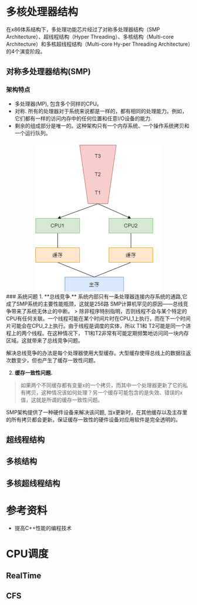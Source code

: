 # 多核处理器结构

在x86体系结构下，多处理功能芯片经过了对称多处理器结构（SMP Architecture）、超线程结构（Hyper Threading）、多核结构（Multi-core Architecture）和多核超线程结构（Multi-core Hy-per Threading Architecture）的4个演变阶段。

## 对称多处理器结构(SMP)
### 架构特点
- 多处理器(MP), 包含多个同样的CPU。
- 对称. 所有的处理器对于系统来说都是一样的，都有相同的处理能力。例如，它们都有一样的访问内存中的任何位置和任意I/O设备的能力.
- 剩余的组成部分是唯一的。这种架构只有一个内存系统、一个操作系统拷贝和一个运行队列。
<center>
    <img src="img/SMP-Arch.png">
</center>
### 系统问题
1. **总线竞争.** 系统内部只有一条处理器连接内存系统的通路,它成了SMP系统的主要性能瓶颈，这就是256路 SMP计算机罕见的原因——总线竞争带来了系统无休止的中断。
> 除非程序特别指明，否则线程不会与某个特定的CPU有任何关联。一个线程可能在某个时间片时在CPU_1上执行，而在下一个时间片可能会在CPU_2上执行。由于线程是调度的实体，所以 T1和 T2可能是同一个进程上的两个线程。在这种情况下， T1和T2非常有可能定期频繁地访问同一块内存区域。这就带来了总线竞争问题。

解决总线竞争的办法是每个处理器使用大型缓存。大型缓存使得总线上的数据往返次数变少，但也产生了缓存一致性问题。

2. **缓存一致性问题.**
> 如果两个不同缓存都有变量x的一个拷贝，而其中一个处理器更新了它的私有拷贝，这种情况该如何处理？另一个缓存可能包含的是失效、错误的x值，这就是所谓的缓存一致性问题。
 
SMP架构提供了一种硬件设备来解决该问题, 当x更新时，在其他缓存以及主存里的所有拷贝都会更新。保证缓存一致性的硬件设备对应用软件是完全透明的。


## 超线程结构

## 多核结构

## 多核超线程结构

# 参考资料
- 提高C++性能的编程技术

# CPU调度

## RealTime

## CFS


